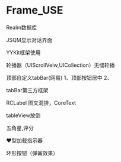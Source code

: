 # Frame_USE
Realm数据库

JSQM显示对话界面

YYKit框架使用

轮播器（UIScrollVeiw,UICollection）无缝轮播

顶部自定义tabBar(网易)
    1、顶部按钮居中
    2、

tabBar第三方框架

RCLabel 图文混排，CoreText

tableView放倒

五角星,评分

❤️型加载指示器

环形按钮（弹簧效果）


